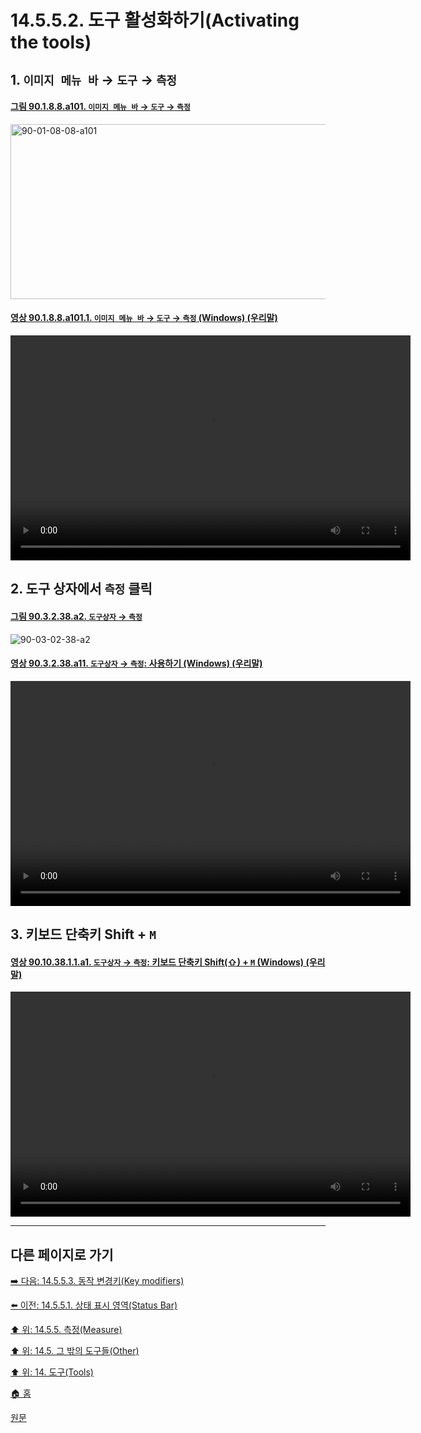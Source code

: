 # 14.5.5.2. 도구 활성화하기(Activating the tools)

<a id="14-05-04-01-s1"></a>

## 1. `이미지 메뉴 바` → `도구` → `측정`

<a id="90-01-08-08-a101"></a>

#### [그림 90.1.8.8.a101. `이미지 메뉴 바` → `도구` → `측정`](./90-01-08-08-measure.md#90-01-08-08-a101)
<img width="540" height="280" alt="90-01-08-08-a101" src="https://github.com/wonder13662/gimp/assets/15767104/ad75f4d0-0250-4560-870b-f55a03b27b90" />

<a id="90-01-08-08-a101-01"></a>

#### [영상 90.1.8.8.a101.1. `이미지 메뉴 바` → `도구` → `측정` (Windows) (우리말)](./90-01-08-08-measure.md#90-01-08-08-a101-01)
<video controls="controls" width="640" height="360" src="https://github.com/wonder13662/gimp/assets/15767104/adc808c0-6b4f-4be2-9a1a-12f90aa4f0a9"></video>

<a id="14-05-04-01-s2"></a>

## 2. 도구 상자에서 `측정` 클릭

<a id="90-03-02-38-a2"></a>

#### [그림 90.3.2.38.a2. `도구상자` → `측정`](./90-03-02-38-measure.md#90-03-02-38-a2)
![90-03-02-38-a2](https://github.com/wonder13662/gimp/assets/15767104/1a8a0150-b649-4649-8c2b-c287a570b07c)

<a id="90-03-02-38-a11"></a>

#### [영상 90.3.2.38.a11. `도구상자` → `측정`: 사용하기 (Windows) (우리말)](./90-03-02-38-measure.md#90-03-02-38-a11)
<video controls="controls" width="640" height="360" src="https://github.com/wonder13662/gimp/assets/15767104/cdce65d5-016b-4093-aafa-0fc11101533e"></video>

<a id="14-05-04-01-s3"></a>

## 3. 키보드 단축키 Shift + `M`

<a id="90-10-38-01-01-a1"></a>

#### [영상 90.10.38.1.1.a1. `도구상자` → `측정`: 키보드 단축키 Shift(⇧) + `M` (Windows) (우리말)](./90-10-38-01-01-shift_m.md#90-10-38-01-01-a1)
<video controls="controls" width="640" height="360" src="https://github.com/wonder13662/gimp/assets/15767104/a70c097a-26d6-49c1-8816-aaed623d330a"></video>

***

## 다른 페이지로 가기

[➡️ 다음: 14.5.5.3. 동작 변경키(Key modifiers)](./14-05-05-03-key_modifiers.md)

[⬅️ 이전: 14.5.5.1. 상태 표시 영역(Status Bar)](./14-05-05-01-status_bar.md)

[⬆️ 위: 14.5.5. 측정(Measure)](./14-05-05-00-measure.md)

[⬆️ 위: 14.5. 그 밖의 도구들(Other)](./14-05-00-other.md)

[⬆️ 위: 14. 도구(Tools)](./14-00-tools.md)

[🏠 홈](./00-home.md)

[원문](https://docs.gimp.org/2.10/ko/gimp-tool-measure.html#idm16869)
